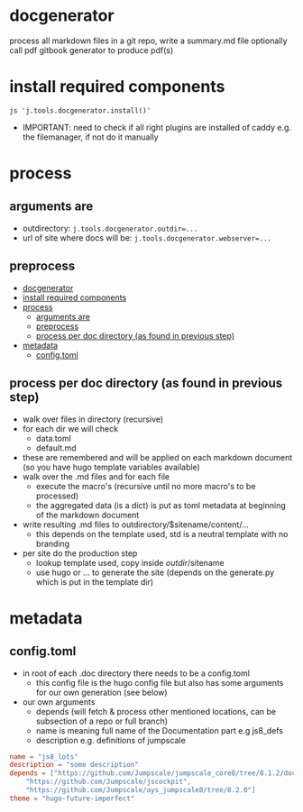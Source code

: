 
# docgenerator

process all markdown files in a git repo, write a summary.md file
optionally call pdf gitbook generator to produce pdf(s)

# install required components

```
js 'j.tools.docgenerator.install()'
```

- IMPORTANT: need to check if all right plugins are installed of caddy e.g. the filemanager, if not do it manually

# process

## arguments are

- outdirectory: ```j.tools.docgenerator.outdir=...```
- url of site where docs will be: ```j.tools.docgenerator.webserver=...```

## preprocess

- [docgenerator](#docgenerator)
- [install required components](#install-required-components)
- [process](#process)
    - [arguments are](#arguments-are)
    - [preprocess](#preprocess)
    - [process per doc directory (as found in previous step)](#process-per-doc-directory-as-found-in-previous-step)
- [metadata](#metadata)
    - [config.toml](#configtoml)

## process per doc directory (as found in previous step)

- walk over files in directory (recursive)
- for each dir we will check
    - data.toml
    - default.md
- these are remembered and will be applied on each markdown document (so you have hugo template variables available)
- walk over the .md files and for each file
    - execute the macro's  (recursive until no more macro's to be processed)
    - the aggregated data (is a dict) is put as toml metadata at beginning of the markdown document
- write resulting .md files to outdirectory/$sitename/content/...
    - this depends on the template used, std is a neutral template with no branding
- per site do the production step
    - lookup template used, copy inside $outdir/$sitename
    - use hugo or ... to generate the site (depends on the generate.py which is put in the template dir)

# metadata

## config.toml

- in root of each .doc directory there needs to be a config.toml
    - this config file is the hugo config file but also has some arguments for our own generation (see below)
- our own arguments
    - depends (will fetch & process other mentioned locations, can be subsection of a repo or full branch)
    - name is meaning full name of the Documentation part e.g js8_defs
    - description e.g. definitions of jumpscale

```toml
name = "js8_lots"
description = "some description"
depends = ["https://github.com/Jumpscale/jumpscale_core8/tree/8.1.2/docs",
    "https://github.com/Jumpscale/jscockpit",
    "https://github.com/Jumpscale/ays_jumpscale8/tree/8.2.0"]
theme = "hugo-future-imperfect"
```
